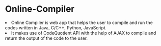 # Online-Compiler

<li> Online Compiler is web app that helps the user to compile and run the codes written in Java, C/C++, Python, JavaScript. </li>
<li> It makes use of CodeQuotient API with the help of AJAX to compile and return the output of the code to the user.
